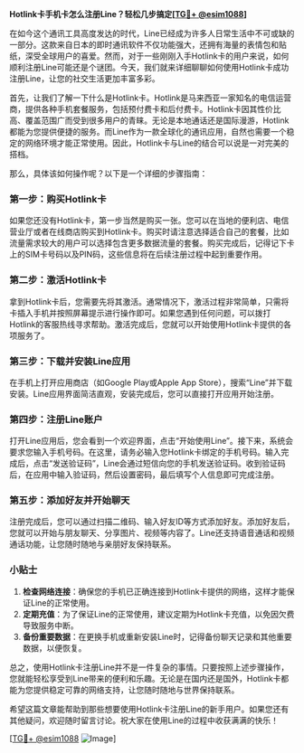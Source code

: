 **Hotlink卡手机卡怎么注册Line？轻松几步搞定[[TG💪+ @esim1088](https://t.me/s/esim1088)]**

在如今这个通讯工具高度发达的时代，Line已经成为许多人日常生活中不可或缺的一部分。这款来自日本的即时通讯软件不仅功能强大，还拥有海量的表情包和贴纸，深受全球用户的喜爱。然而，对于一些刚刚入手Hotlink卡的用户来说，如何顺利注册Line可能还是个谜团。今天，我们就来详细聊聊如何使用Hotlink卡成功注册Line，让您的社交生活更加丰富多彩。

首先，让我们了解一下什么是Hotlink卡。Hotlink是马来西亚一家知名的电信运营商，提供各种手机套餐服务，包括预付费卡和后付费卡。Hotlink卡因其性价比高、覆盖范围广而受到很多用户的青睐。无论是本地通话还是国际漫游，Hotlink都能为您提供便捷的服务。而Line作为一款全球化的通讯应用，自然也需要一个稳定的网络环境才能正常使用。因此，Hotlink卡与Line的结合可以说是一对完美的搭档。

那么，具体该如何操作呢？以下是一个详细的步骤指南：

### 第一步：购买Hotlink卡

如果您还没有Hotlink卡，第一步当然是购买一张。您可以在当地的便利店、电信营业厅或者在线商店购买到Hotlink卡。购买时请注意选择适合自己的套餐，比如流量需求较大的用户可以选择包含更多数据流量的套餐。购买完成后，记得记下卡上的SIM卡号码以及PIN码，这些信息将在后续注册过程中起到重要作用。

### 第二步：激活Hotlink卡

拿到Hotlink卡后，您需要先将其激活。通常情况下，激活过程非常简单，只需将卡插入手机并按照屏幕提示进行操作即可。如果您遇到任何问题，可以拨打Hotlink的客服热线寻求帮助。激活完成后，您就可以开始使用Hotlink卡提供的各项服务了。

### 第三步：下载并安装Line应用

在手机上打开应用商店（如Google Play或Apple App Store），搜索“Line”并下载安装。Line应用界面简洁直观，安装完成后，您可以直接打开应用开始注册。

### 第四步：注册Line账户

打开Line应用后，您会看到一个欢迎界面，点击“开始使用Line”。接下来，系统会要求您输入手机号码。在这里，请务必输入您Hotlink卡绑定的手机号码。输入完成后，点击“发送验证码”，Line会通过短信向您的手机发送验证码。收到验证码后，在应用中输入验证码，然后设置密码，最后填写个人信息即可完成注册。

### 第五步：添加好友并开始聊天

注册完成后，您可以通过扫描二维码、输入好友ID等方式添加好友。添加好友后，您就可以开始与朋友聊天、分享图片、视频等内容了。Line还支持语音通话和视频通话功能，让您随时随地与亲朋好友保持联系。

### 小贴士

1. **检查网络连接**：确保您的手机已正确连接到Hotlink卡提供的网络，这样才能保证Line的正常使用。
2. **定期充值**：为了保证Line的正常使用，建议定期为Hotlink卡充值，以免因欠费导致服务中断。
3. **备份重要数据**：在更换手机或重新安装Line时，记得备份聊天记录和其他重要数据，以便恢复。

总之，使用Hotlink卡注册Line并不是一件复杂的事情。只要按照上述步骤操作，您就能轻松享受到Line带来的便利和乐趣。无论是在国内还是国外，Hotlink卡都能为您提供稳定可靠的网络支持，让您随时随地与世界保持联系。

希望这篇文章能帮助到那些想要使用Hotlink卡注册Line的新手用户。如果您还有其他疑问，欢迎随时留言讨论。祝大家在使用Line的过程中收获满满的快乐！

[[TG💪+ @esim1088](https://t.me/s/esim1088) ![Image](https://i.postimg.cc/4NQfJmqS/Snipaste-2025-05-13-00-14-12.png)]